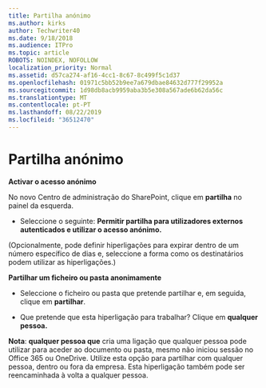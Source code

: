 ```yaml
---
title: Partilha anónimo
ms.author: kirks
author: Techwriter40
ms.date: 9/18/2018
ms.audience: ITPro
ms.topic: article
ROBOTS: NOINDEX, NOFOLLOW
localization_priority: Normal
ms.assetid: d57ca274-af16-4cc1-8c67-8c499f5c1d37
ms.openlocfilehash: 01971c5bb52b9ee7a679dbae84632d777f29952a
ms.sourcegitcommit: 1d98db8acb9959aba3b5e308a567ade6b62da56c
ms.translationtype: MT
ms.contentlocale: pt-PT
ms.lasthandoff: 08/22/2019
ms.locfileid: "36512470"
---
```

# <a name="anonymous-sharing"></a>Partilha anónimo

 **Activar o acesso anónimo**
  
No novo Centro de administração do SharePoint, clique em **partilha** no painel da esquerda. 
  
- Seleccione o seguinte: **Permitir partilha para utilizadores externos autenticados e utilizar o acesso anónimo.**
  
(Opcionalmente, pode definir hiperligações para expirar dentro de um número específico de dias e, seleccione a forma como os destinatários podem utilizar as hiperligações.)
    
 **Partilhar um ficheiro ou pasta anonimamente**
  
- Seleccione o ficheiro ou pasta que pretende partilhar e, em seguida, clique em **partilhar**. 
    
- Que pretende que esta hiperligação para trabalhar? Clique em **qualquer pessoa.**
  
 **Nota**: **qualquer pessoa que** cria uma ligação que qualquer pessoa pode utilizar para aceder ao documento ou pasta, mesmo não iniciou sessão no Office 365 ou OneDrive. Utilize esta opção para partilhar com qualquer pessoa, dentro ou fora da empresa. Esta hiperligação também pode ser reencaminhada à volta a qualquer pessoa. 
    

